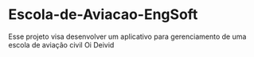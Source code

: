 # Escola-de-Aviacao-EngSoft
Esse projeto visa desenvolver um aplicativo para gerenciamento de uma escola de aviação civil
Oi Deivid
